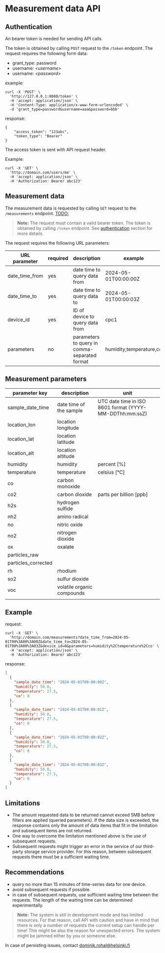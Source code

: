 # Measurement data API
## Authentication
An bearer token is needed for sending API calls.

The token is obtained by calling `POST` request to the `/token` endpoint.
The request requires the following form data:
- grant_type: password
- username: *_\<username\>_*
- username: *_\<password\>_*

example:
```
curl -X 'POST' \
  'http://127.0.0.1:8080/token' \
  -H 'accept: application/json' \
  -H 'Content-Type: application/x-www-form-urlencoded' \
  -d 'grant_type=password&username=aaa&password=bbb'
```
response:
```
{
    "access_token": "123abc",
    "token_type": "Bearer"
}
```

The access token is sent with API request header. 

Example:
```
curl -X 'GET' \
  'http://domain.com/users/me' \
  -H 'accept: application/json' \
  -H 'Authorization: Bearer abc123'
```

## Measurement data
The measurement data is requested by calling `GET` request to the `/measurements` endpoint. [TODO:](#)

> **Note:** The request must contain a valid bearer token. The token is obtained by calling `/token` endpoint. See [authentication](#authentication) section for more details.

The request requires the following URL parameters:

| URL parameter  | required | description                                   | example                 |
|----------------|----------|-----------------------------------------------|-------------------------|
| date_time_from | yes      | date time to query data from                  | 2024-05-01T00:00:00Z    |
| date_time_to   | yes      | date time to query data to                    | 2024-05-01T00:00:03Z    |
| device_id      | yes      | ID of device to query data from               | cpc1                    |
| parameters     | no       | parameters to query in comma-separated format | humidity,temperature,co |


## Measurement parameters

| parameter key       | description                | unit                                                    |
|---------------------|----------------------------|---------------------------------------------------------|
| sample_date_time    | date time of the sample    | UTC date time in ISO 8601 format (YYYY-MM-DDThh:mm:ssZ) |
| location_lon        | location longitude         |                                                         |
| location_lat        | location latitude          |                                                         |
| location_alt        | location altitude          |                                                         |
| humidity            | humidity                   | percent \[%\]                                           |
| temperature         | temperature                | celsius \[°C\]                                          |
| co                  | carbon monoxide            |                                                         |
| co2                 | carbon dioxide             | parts per billion \[ppb\]                               |
| h2s                 | hydrogen sulfide           |                                                         |
| nh2                 | amino radical              |                                                         |
| no                  | nitric oxide               |                                                         |
| no2                 | nitrogen dioxide           |                                                         |
| ox                  | oxalate                    |                                                         |
| particles_raw       |                            |                                                         |
| particles_corrected |                            |                                                         |
| rh                  | rhodium                    |                                                         |
| so2                 | sulfur dioxide             |                                                         |
| voc                 | volatile organic compounds |                                                         |
|                     |                            |                                                         |


## Example

request:
```
curl -X 'GET' \
  'http://domain.com/measurements?date_time_from=2024-05-01T00%3A00%3A00Z&date_time_to=2024-05-01T00%3A00%3A03Z&device_id=0&parameters=humidity%2Ctemperature%2Cco' \
  -H 'accept: application/json' \
  -H 'Authorization: Bearer abc123'
```

response:
```json
[
  {
    "sample_date_time": "2024-05-01T00:00:00Z",
    "humidity": 50.0,
    "temperature": 27.5,
    "co": 0
  },
  {
    "sample_date_time": "2024-05-01T00:00:01Z",
    "humidity": 50.0,
    "temperature": 27.5,
    "co": 0
  },
  {
    "sample_date_time": "2024-05-01T00:00:02Z",
    "humidity": 50.0,
    "temperature": 27.5,
    "co": 0
  },
  {
    "sample_date_time": "2024-05-01T00:00:03Z",
    "humidity": 50.0,
    "temperature": 27.5,
    "co": 0
  }
]
```

## Limitations
- The amount requested data to be returned cannot exceed 5MB before filters are applied (queried parameters). If the data size is exceeded, the response contains only the amount of data items that fit in the limitation and subsequent items are not returned.
- One way to overcome the limitation mentioned above is the use of subsequent requests.
- Subsequent requests might trigger an error in the service of our third-party storage service provider. For this reason, between subsequent requests there must be a sufficient waiting time.

## Recommendations
- query no more than 15 minutes of time-series data for one device.
- avoid subsequent requests if possible. 
- in case of subsequent requests, use sufficient waiting time between the requests. The length of the waiting time can be determined experimentally.

> **Note:** The system is still in development mode and has limited resources. For that reason, call API with caution and have in mind that there is only a number of requests the current setup can handle per time! This might be also the reason for unexpected errors. The system might be jammed either by you or someone else.

In case of persisting issues, contact [dominik.rohal@helsinki.fi](mailto:dominik.rohal@helsinki.fi?subject=[CPC%20vis%20API]%20Issue)